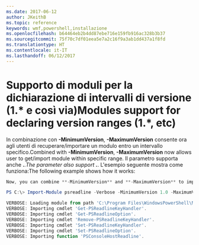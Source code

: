 ```yaml
---
ms.date: 2017-06-12
author: JKeithB
ms.topic: reference
keywords: wmf,powershell,installazione
ms.openlocfilehash: b64464eb2b4dd87ebe716e159fb916ac328b3b37
ms.sourcegitcommit: 75f70c7df01eea5e7a2c16f9a3ab1dd437a1f8fd
ms.translationtype: HT
ms.contentlocale: it-IT
ms.lasthandoff: 06/12/2017
---
```

# <a name="modules-support-for-declaring-version-ranges-1-etc"></a><span data-ttu-id="79ff1-102">Supporto di moduli per la dichiarazione di intervalli di versione (1.* e così via)</span><span class="sxs-lookup"><span data-stu-id="79ff1-102">Modules support for declaring version ranges (1.*, etc)</span></span>
<span data-ttu-id="79ff1-103">In combinazione con **-MinimumVersion**, **-MaximumVersion** consente ora agli utenti di recuperare/importare un modulo entro un intervallo specifico.</span><span class="sxs-lookup"><span data-stu-id="79ff1-103">Combined with **-MinimumVersion**, **-MaximumVersion** now allows user to get/import module within specific range.</span></span> <span data-ttu-id="79ff1-104">Il parametro supporta anche **.***.</span><span class="sxs-lookup"><span data-stu-id="79ff1-104">The parameter also support **.***.</span></span> <span data-ttu-id="79ff1-105">L'esempio seguente mostra come funziona:</span><span class="sxs-lookup"><span data-stu-id="79ff1-105">The following example shows how it works:</span></span>

```PowerShell
Now, you can combine **-MinimumVersion** and **-MaximumVersion** to import module within specific range:

PS C:\> Import-Module psreadline -Verbose -MinimumVersion 1.0 -MaximumVersion 1.2.*

VERBOSE: Loading module from path 'C:\Program Files\WindowsPowerShell\Modules\psreadline\1.1\psreadline.psd1'.
VERBOSE: Importing cmdlet 'Get-PSReadlineKeyHandler'.
VERBOSE: Importing cmdlet 'Get-PSReadlineOption'.
VERBOSE: Importing cmdlet 'Remove-PSReadlineKeyHandler'.
VERBOSE: Importing cmdlet 'Set-PSReadlineKeyHandler'.
VERBOSE: Importing cmdlet 'Set-PSReadlineOption'.
VERBOSE: Importing function 'PSConsoleHostReadline'.
```

